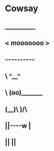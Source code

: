 # Cowsay
## 
##  __________
## < mooooooo >
##  ----------
##         \   ^__^
##          \  (oo)\_______
##             (__)\       )\/\
##                 ||----w |
##                 ||     ||




